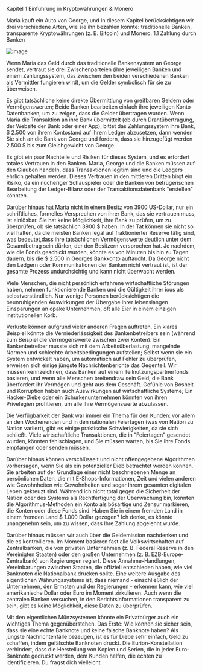 Kapitel 1
Einführung in Kryptowährungen & Monero

Maria kauft ein Auto von George, und in diesem Kapitel berücksichtigen wir drei verschiedene Arten, wie sie ihn bezahlen könnte: traditionelle Banken, transparente Kryptowährungen (z. B. Bitcoin) und Monero.
1.1 Zahlung durch Banken 

![image](https://user-images.githubusercontent.com/82570164/114988982-7e7f2480-9e86-11eb-98cb-89eecbba7415.png)

Wenn Maria das Geld durch das traditionelle Bankensystem an George sendet, vertraut sie drei Zwischenparteien (ihre jeweiligen
Banken und einem Zahlungssystem, das zwischen den beiden verschiedenen Banken als Vermittler fungieren wird), um die Gelder 
symbolisch für sie zu überweisen. 

Es gibt tatsächliche keine direkte Übermittlung von greifbaren Geldern oder Vermögenswerten; Beide Banken bearbeiten einfach ihre jeweiligen Konto-Datenbanken, um zu zeigen, dass die Gelder übertragen wurden. Wenn Maria die Transaktion an ihre Bank übermittelt (ob durch Drahtübertragung, der Website der Bank oder einer App), bittet das Zahlungssystem ihre Bank, $ 2.500 von ihrem Kontostand auf ihrem Ledger abzusetzen, dann wenden Sie sich an die Bank von George und fordern, dass sie hinzugefügt werden 2.500 $ bis zum Gleichgewicht von George.

Es gibt ein paar Nachteile und Risiken für dieses System, und es erfordert totales Vertrauen in den Banken. Maria, George und die
Banken müssen auf den Glauben handeln, dass Transaktionen legitim sind und die Ledgers ehrlich gehalten werden. Dieses Vertrauen in den mittleren Dritten birgt ein Risiko, da ein nücheriger Schauspieler oder die Banken von betrügerischen Bearbeitung der Ledger-Bilanz oder der Transaktionsdatenbank "erstellen" könnten.

Darüber hinaus hat Maria nicht in einem Besitz von 3900 US-Dollar, nur ein schriftliches, formelles Versprechen von ihrer Bank, das sie vertrauen muss, ist einlösbar. Sie hat keine Möglichkeit, ihre Bank zu prüfen, um zu überprüfen, ob sie tatsächlich 3900 $ 
haben. In der Tat können sie nicht so viel halten, da die meisten Banken legal auf fraktionierter Reserve tätig sind, was bedeutet,dass ihre tatsächlichen Vermögenswerte deutlich unter dem Gesamtbetrag sein dürfen, der den Besitzern versprochen hat. Je nachdem, wie die Fonds geschickt wurden, könnte es von Minuten bis hin zu Tagen dauern, bis die $ 2.500 in Georges Bankkonto auftaucht.  Da George nicht den Ledgern oder Kommunikationen der Banken nicht vertraut ist, ist der gesamte Prozess undurchsichtig und kann nicht überwacht werden.

Viele Menschen, die nicht persönlich erfahrene wirtschaftliche Störungen haben, nehmen funktionierende Banken und die Gültigkeit ihrer ious als selbstverständlich. Nur wenige Personen berücksichtigen die beunruhigenden Auswirkungen der Übergabe ihrer lebenslangen Einsparungen an opake Unternehmen, oft alle Eier in einem einzigen institutionellen Korb.

Verluste können aufgrund vieler anderen Fragen auftreten. Ein klares Beispiel könnte die Verniederlässigkeit des Bankenbetreibers sein (während zum Beispiel die Vermögenswerte zwischen zwei Konten). Ein Bankenbetreiber musste sich mit dem Arbeitsüberlastung, mangelnde Normen und schlechte Arbeitsbedingungen aufstellen; Selbst wenn sie ein System entwickelt haben, um automatisch auf Fehler zu überprüfen, erweisen sich einige jüngste Nachrichtenberichte das Gegenteil. Wir müssen kennzeichnen, dass Banken auf einem Teilnutzungspartnerfonds basieren, und wenn alle Menschen breitendraw sein Geld, die Bank überfordert ihr Vermögen und geht aus dem Geschäft. Gefühle von Bosheit und Korruption haben auch Auswirkungen auf wirtschaftliche Systeme; Ein Hacker-Diebe oder ein Schurkenunternehmen könnten von ihren Privelegien profitieren, um alle Ihre Vermögenswerte abzulassen.

Die Verfügbarkeit der Bank war immer ein Thema für den Kunden: vor allem an den Wochenenden und in den nationalen Feiertagen (was von Nation zu Nation variiert), gibt es einige praktische Schwierigkeiten, da sie sich schließt. Viele wirtschaftliche Transaktionen, die in "Feiertagen" gesendet wurden, könnten fehlschlagen, und Sie müssen warten, bis Sie Ihre Fonds empfangen oder senden müssen.

Darüber hinaus können verschlüsselt und nicht offengegebene Algorithmen vorhersagen, wenn Sie als ein potenzieller Dieb betrachtet werden können. Sie arbeiten auf der Grundlage einer nicht beschriebenen Menge an persönlichen Daten, die mit E-Shops-Informationen, Zeit und vielen anderen wie Gewohnheiten wie Gewohnheiten und sogar Ihrem gesamten digitalen Leben gekreuzt sind. Während ich nicht total gegen die Sicherheit der Nation oder des Systems als Rechtfertigung der Überwachung bin, könnten die Algorithmus-Methoden ein Konto als bösartige und Zensur markieren, die Konten oder diese Fonds sind. Haben Sie in einem fremden Land in einem fremden Land $ 1.000 Dollar gezogen? Ich denke, es könnte unangenehm sein, um zu wissen, dass Ihre Zahlung abgelehnt wurde.

Darüber hinaus müssen wir auch über die Geldemission nachdenken und die es kontrollieren. Im Moment basieren fast alle Volkswirtschaften auf Zentralbanken, die von privaten Unternehmen (z. B. Federal Reserve in den Vereinigten Staaten) oder den großen Unternehmen (z. B. EZB-Europe-Zentralbank) von Regierungen regiert. Diese Annahme-Handlungen, Vereinbarungen zwischen Staaten, die offiziell entschieden haben, wie viel Banknoten die Nationalbank drucken sollte. Eine weitere Ausgabe des eigentlichen Währungssystems ist, dass niemand - einschließlich der Unternehmen, den Ermsten und der Regierungen - erkennen kann, wie viel amerikanische Dollar oder Euro im Moment zirkulieren. Auch wenn die zentralen Banken versuchen, in den Berichtsinformationen transparent zu sein, gibt es keine Möglichkeit, diese Daten zu überprüfen.

Mit den eigentlichen Münzsystemen könnte ein Privatbürger auch ein wichtiges Thema gegenüberstehen. Das Erste: Wie können sie sicher sein, dass sie eine echte Banknote und keine falsche Banknote haben? Als jüngste Nachrichtenfälle bezeugen, ist es für Diebe sehr einfach, Geld zu schaffen, indem gefälschte Banknoten druckt. Die Eurion-Konstellation verhindert, dass die Herstellung von Kopien und Serien, die in jeder Euro-Banknote gedruckt werden, dem Kunden helfen, die echten zu identifizieren. Du fragst dich vielleicht
